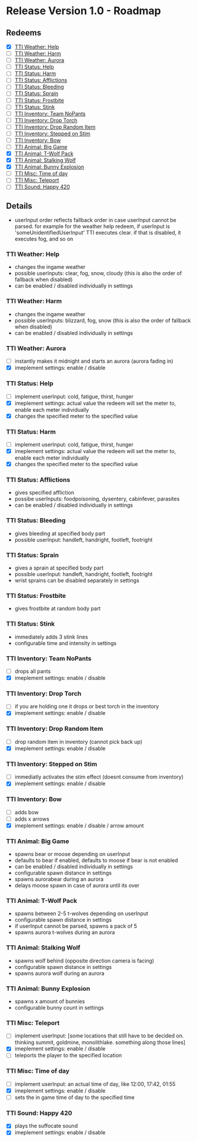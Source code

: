 # Release Version 1.0 - Roadmap

## Redeems

- [x] [TTI Weather: Help](#tti-weather-help)
- [ ] [TTI Weather: Harm](#tti-weather-harm) 
- [ ] [TTI Weather: Aurora](#tti-weather-aurora) 
- [ ] [TTI Status: Help](#tti-status-help) 
- [ ] [TTI Status: Harm](#tti-status-harm)
- [ ] [TTI Status: Afflictions](#tti-status-afflictions)
- [ ] [TTI Status: Bleeding](#tti-status-bleeding)
- [ ] [TTI Status: Sprain](#tti-status-sprain)
- [ ] [TTI Status: Frostbite](#tti-status-frostbite)
- [ ] [TTI Status: Stink](#tti-status-stink)
- [ ] [TTI Inventory: Team NoPants](#tti-inventory-team-nopants)
- [ ] [TTI Inventory: Drop Torch](#tti-inventory-drop-torch) 
- [ ] [TTI Inventory: Drop Random Item](#tti-inventory-drop-random-item)
- [ ] [TTI Inventory: Stepped on Stim](#tti-inventory-stepped-on-stim)
- [ ] [TTI Inventory: Bow](#tti-inventory-bow)
- [ ] [TTI Animal: Big Game](#tti-animal-big-game) 
- [x] [TTI Animal: T-Wolf Pack](#tti-animal-t-wolf-pack)
- [x] [TTI Animal: Stalking Wolf](#tti-animal-stalking-wolf)
- [x] [TTI Animal: Bunny Explosion](#tti-animal-bunny-explosion)
- [ ] [TTI Misc: Time of day](#tti-misc-time-of-day)
- [ ] [TTI Misc: Teleport](#tti-misc-teleport)
- [ ] [TTI Sound: Happy 420](#tti-sound-happy-420)

## Details

- userInput order reflects fallback order in case userInput cannot be parsed. for example for the weather help redeem, if userInput is 'someUnidentifiedUserInput' TTI executes clear. if that is disabled, it executes fog, and so on

### TTI Weather: Help
- changes the ingame weather
- possible userInputs: clear, fog, snow, cloudy (this is also the order of fallback when disabled)
- can be enabled / disabled individually in settings

### TTI Weather: Harm 
- changes the ingame weather
- possible userInputs: blizzard, fog, snow (this is also the order of fallback when disabled)
- can be enabled / disabled individually in settings

### TTI Weather: Aurora
- [ ] instantly makes it midnight and starts an aurora (aurora fading in)
- [x] imeplement settings: enable / disable

### TTI Status: Help 
- [ ] implement userInput: cold, fatigue, thirst, hunger
- [x] imeplement settings: actual value the redeem will set the meter to, enable each meter individually
- [x] changes the specified meter to the specified value

### TTI Status: Harm
- [ ] implement userInput: cold, fatigue, thirst, hunger
- [x] imeplement settings: actual value the redeem will set the meter to, enable each meter individually
- [x] changes the specified meter to the specified value

### TTI Status: Afflictions
- gives specified affliction
- possibe userInputs: foodpoisoning, dysentery, cabinfever, parasites
- can be enabled / disabled individually in settings

### TTI Status: Bleeding
- gives bleeding at specified body part
- possible userInput: handleft, handright, footleft, footright 

### TTI Status: Sprain
- gives a sprain at specified body part
- possible userInput:  handleft, handright, footleft, footright 
- wrist sprains can be disabled separately in settings

### TTI Status: Frostbite
- gives frostbite at random body part

### TTI Status: Stink
- immediately adds 3 stink lines 
- configurable time and intensity in settings

### TTI Inventory: Team NoPants
- [ ] drops all pants
- [x] imeplement settings: enable / disable

### TTI Inventory: Drop Torch
- [ ] if you are holding one it drops or best torch in the inventory 
- [x] imeplement settings: enable / disable

### TTI Inventory: Drop Random Item
- [ ] drop random item in inventory (cannot pick back up)
- [x] imeplement settings: enable / disable

### TTI Inventory: Stepped on Stim
- [ ] immediatly activates the stim effect (doesnt consume from inventory)
- [x] imeplement settings: enable / disable

### TTI Inventory: Bow
- [ ] adds bow
- [ ] adds x arrows
- [x] imeplement settings: enable / disable / arrow amount

### TTI Animal: Big Game
- spawns bear or moose depending on userInput
- defaults to bear if enabled, defaults to moose if bear is not enabled
- can be enabled / disabled individually in settings
- configurable spawn distance in settings
- spawns aurorabear during an aurora
- delays moose spawn in case of aurora until its over

### TTI Animal: T-Wolf Pack
- spawns between 2-5 t-wolves depending on userInput
- configurable spawn distance in settings
- if userInput cannot be parsed, spawns a pack of 5
- spawns aurora t-wolves during an aurora

### TTI Animal: Stalking Wolf
- spawns wolf behind (opposite direction camera is facing)
- configurable spawn distance in settings
- spawns aurora wolf during an aurora

### TTI Animal: Bunny Explosion
- spawns x amount of bunnies
- configurable bunny count in settings

### TTI Misc: Teleport
- [ ] implement userInput: [some locations that still have to be decided on. thinking summit, goldmine, monolithlake. something along those lines]
- [x] imeplement settings: enable / disable
- [ ] teleports the player to the specified location

### TTI Misc: Time of day
- [ ] implement userInput: an actual time of day, like 12:00, 17:42, 01:55
- [x] imeplement settings: enable / disable
- [ ] sets the in game time of day to the specified time

### TTI Sound: Happy 420
- [x] plays the suffocate sound
- [x] imeplement settings: enable / disable
